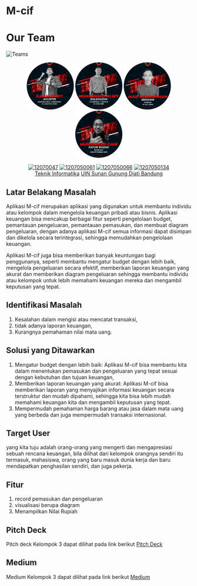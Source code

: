 # M-cif

# Our Team
![Teams](https://img.shields.io/badge/Our%20Team-Team%203-blue)
<div align='center'>

<img src="img/agus.png" width="128"/>
<img src="img/alwy.png" width="128"/>
<img src="img/mail.png" width="128"/>
<img src="img/gani.png" width="128"/>

<br>

[![12070047](https://img.shields.io/badge/047-Ihlam%20R.%20Agustin-blue)](https://github.com/iragustin) [![1207050061](https://img.shields.io/badge/061-Mail.%20Nurrohman-blue)](https://github.com/MailNrI) [![1207050066](https://img.shields.io/badge/066-M.%20Alwy%20Solehudin-blue)](https://github.com/Alwyal) [![1207050134](https://img.shields.io/badge/134-Muhamad%20Gani%20F.%20R.-blue)](https://github.com/GaniFatur)
  <br> [Teknik Informatika](http://if.uinsgd.ac.id/) [UIN Sunan Gunung Djati Bandung](https://uinsgd.ac.id/) 

</div>

## Latar Belakang Masalah
Aplikasi M-cif merupakan aplikasi yang digunakan untuk membantu individu atau kelompok dalam mengelola keuangan pribadi atau bisnis. Aplikasi keuangan bisa mencakup berbagai fitur seperti pengelolaan budget, pemantauan pengeluaran, pemantauan pemasukan, dan membuat diagram pengeluaran, dengan adanya aplikasi M-cif semua informasi dapat disimpan dan dikelola secara terintegrasi, sehingga memudahkan pengelolaan keuangan.

Aplikasi M-cif juga bisa memberikan banyak keuntungan bagi penggunanya, seperti membantu mengatur budget dengan lebih baik, mengelola pengeluaran secara efektif, memberikan laporan keuangan yang akurat dan memberikan diagram pengeluaran sehingga membantu individu atau kelompok untuk lebih memahami keuangan mereka dan mengambil keputusan yang tepat.

## Identifikasi Masalah
1. Kesalahan dalam mengisi atau mencatat transaksi,
2. tidak adanya laporan keuangan,
3. Kurangnya pemahaman nilai mata uang.


## Solusi yang Ditawarkan 
1. Mengatur budget dengan lebih baik: Aplikasi M-cif bisa membantu kita dalam menentukan pemasukan dan pengeluaran yang tepat sesuai dengan kebutuhan dan tujuan keuangan,
2. Memberikan laporan keuangan yang akurat: Aplikasi M-cif bisa memberikan laporan yang menyajikan informasi keuangan secara terstruktur dan mudah dipahami, sehingga kita bisa lebih mudah memahami keuangan kita dan mengambil keputusan yang tepat.
3. Mempermudah pemahaman harga barang atau jasa dalam mata uang yang berbeda dan juga mempermudah transaksi internasional.
## Target User
yang kita tuju adalah orang-orang yang mengerti dan mengapresiasi sebuah rencana keuangan, bila dilihat dari kelompok orangnya sendiri itu termasuk, mahasiswa, orang yang baru masuk dunia kerja dan baru mendapatkan penghasilan sendiri, dan juga pekerja.

## Fitur
1. record pemasukan dan pengeluaran
2. visualisasi berupa diagram
3. Menampilkan Nilai Rupiah

## Pitch Deck
Pitch deck Kelompok 3 dapat dilihat pada link berikut [Pitch Deck](https://pitch.com/public/c4c6de3c-c0ca-42fa-be5f-0f1525303888/5b3e8e57-f18b-4cf8-aa45-919f3295d2d4)

## Medium
Medium Kelompok 3 dapat dilihat pada link berikut [Medium](https://medium.com/@1207050066/m-cif-application-dc9ae7efecf1)
